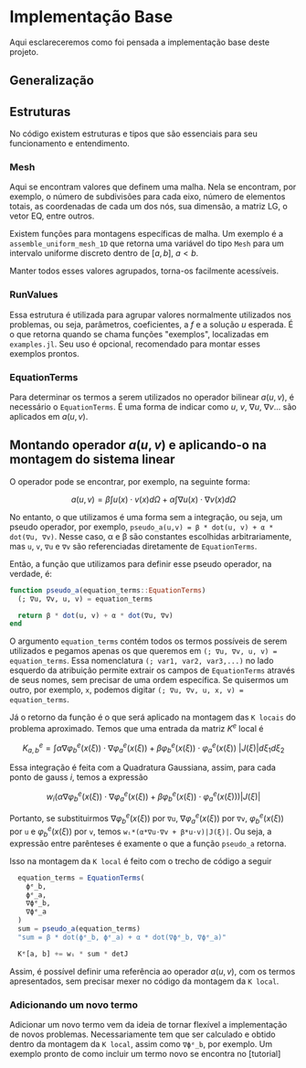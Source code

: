 # Implementação Base

Aqui esclareceremos como foi pensada a implementação base deste projeto.

## Generalização

## Estruturas

No código existem estruturas e tipos que são essenciais para seu funcionamento e entendimento.

### Mesh

Aqui se encontram valores que definem uma malha. Nela se encontram, por exemplo, o número de subdivisões para cada eixo, número de elementos totais, as coordenadas de cada um dos nós, sua dimensão, a matriz LG, o vetor EQ, entre outros.

Existem funções para montagens específicas de malha. Um exemplo é a `assemble_uniform_mesh_1D` que retorna uma variável do tipo `Mesh` para um intervalo uniforme discreto dentro de $[a, b],\ a<b$.

Manter todos esses valores agrupados, torna-os facilmente acessíveis.

### RunValues

Essa estrutura é utilizada para agrupar valores normalmente utilizados nos problemas, ou seja, parâmetros, coeficientes, a $f$ e a solução $u$ esperada. É o que retorna quando se chama funções "exemplos", localizadas em `examples.jl`. Seu uso é opcional, recomendado para montar esses exemplos prontos.

### EquationTerms

Para determinar os termos a serem utilizados no operador bilinear $a(u,v)$, é necessário o `EquationTerms`. É uma forma de indicar como $u$, $v$, $\nabla u$, $\nabla v$... são aplicados em $a(u, v)$.

## Montando operador $a(u, v)$ e aplicando-o na montagem do sistema linear

O operador pode se encontrar, por exemplo, na seguinte forma:

$$a(u, v) = \beta \int{ u(x)\cdot v(x)d\Omega}  + \alpha \int{ \nabla{u}(x)\cdot \nabla{v}(x) d\Omega}$$

No entanto, o que utilizamos é uma forma sem a integração, ou seja, um pseudo operador, por exemplo, `pseudo_a(u,v) = β * dot(u, v) + α * dot(∇u, ∇v)`.
Nesse caso, α e β são constantes escolhidas arbitrariamente, mas `u`, `v`, `∇u` e `∇v` são referenciadas diretamente de `EquationTerms`.

Então, a função que utilizamos para definir esse pseudo operador, na verdade, é:

```julia
function pseudo_a(equation_terms::EquationTerms)
  (; ∇u, ∇v, u, v) = equation_terms

  return β * dot(u, v) + α * dot(∇u, ∇v)
end
```

O argumento `equation_terms` contém todos os termos possíveis de serem utilizados e pegamos apenas os que queremos em `(; ∇u, ∇v, u, v) = equation_terms`. Essa nomenclatura `(; var1, var2, var3,...)` no lado esquerdo da atribuição permite extrair os campos de `EquationTerms` através de seus nomes, sem precisar de uma ordem específica. Se quisermos um outro, por exemplo, `x`, podemos digitar `(; ∇u, ∇v, u, x, v) = equation_terms`.

Já o retorno da função é o que será aplicado na montagem das `K locais` do problema aproximado. Temos que uma entrada da matriz $K^e$ local é

$$K^{e}_{a,b} = \int \alpha \nabla{\varphi^{e}_{b}(x(\xi))} \cdot \nabla{\varphi^{e}_{a}(x(\xi))} + \beta \varphi^{e}_{b}(x(\xi)) \cdot \varphi^{e}_{a}(x(\xi))\ |J(\xi)|d\xi_{1}d\xi_{2}$$

Essa integração é feita com a Quadratura Gaussiana, assim, para cada ponto de gauss $i$, temos a expressão

$$w_i(\alpha \nabla{\varphi^{e}_{b}(x(\xi))} \cdot \nabla{\varphi^{e}_{a}(x(\xi))} + \beta \varphi^{e}_{b}(x(\xi)) \cdot \varphi^{e}_{a}(x(\xi)))|J(\xi)|$$

Portanto, se substituirmos $\nabla{\varphi^{e}_{b}(x(\xi))}$ por `∇u`, $\nabla{\varphi^{e}_{a}(x(\xi))}$ por `∇v`, $\varphi^{e}_{b}(x(\xi))$ por `u` e $\varphi^{e}_{b}(x(\xi))$ por `v`, temos `wᵢ*(α*∇u⋅∇v + β*u⋅v)|J(ξ)|`. Ou seja, a expressão entre parênteses é examente o que a função `pseudo_a` retorna.

Isso na montagem da `K local` é feito com o trecho de código a seguir

```julia
  equation_terms = EquationTerms(
    ϕᵉ_b,
    ϕᵉ_a,
    ∇ϕᵉ_b,
    ∇ϕᵉ_a
  )
  sum = pseudo_a(equation_terms)
  "sum = β * dot(ϕᵉ_b, ϕᵉ_a) + α * dot(∇ϕᵉ_b, ∇ϕᵉ_a)"

  Kᵉ[a, b] += wᵢ * sum * detJ
```

Assim, é possível definir uma referência ao operador $a(u, v)$, com os termos apresentados, sem precisar mexer no código da montagem da `K local`.

### Adicionando um novo termo

Adicionar um novo termo vem da ideia de tornar flexível a implementação de novos problemas. Necessariamente tem que ser calculado e obtido dentro da montagem da `K local`, assim como `∇ϕᵉ_b`, por exemplo. Um exemplo pronto de como incluir um termo novo se encontra no [tutorial]
